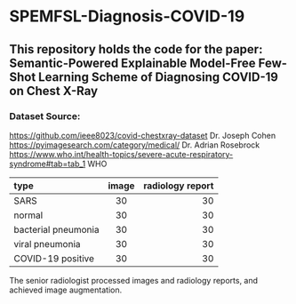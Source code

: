 # SPEMFSL-Diagnosis-COVID-19

## This repository holds the code for the paper: Semantic-Powered Explainable Model-Free Few-Shot Learning Scheme of Diagnosing COVID-19 on Chest X-Ray

### Dataset Source:

https://github.com/ieee8023/covid-chestxray-dataset   Dr. Joseph Cohen  
https://pyimagesearch.com/category/medical/           Dr. Adrian Rosebrock  
https://www.who.int/health-topics/severe-acute-respiratory-syndrome#tab=tab_1   WHO

| type | image | radiology report |  
| :--- | :---: | ---: |  
| SARS | 30 | 30 |  
| normal | 30 | 30 |  
| bacterial pneumonia | 30 | 30 |  
| viral pneumonia | 30 | 30 |  
| COVID-19 positive | 30 | 30 |  

 The senior radiologist processed images and radiology reports, and achieved image augmentation.
